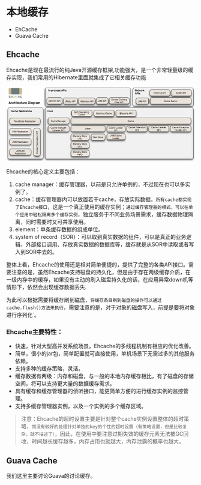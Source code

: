 # 本地缓存

- EhCache
- Guava Cache

## Ehcache

Ehcache是现在最流行的纯Java开源缓存框架,功能强大，是一个非常轻量级的缓存实现，我们常用的Hibernate里面就集成了它相关缓存功能

![](Ehcache框架图.png)

Ehcache的核心定义主要包括：

1. cache manager：缓存管理器，以前是只允许单例的，不过现在也可以多实例了。
2. cache：缓存管理器内可以放置若干cache，存放实际数据，`所有cache都实现了Ehcache接口`，这是一个真正使用的缓存实例；`通过缓存管理器的模式，可以在单个应用中轻松隔离多个缓存实例`，独立服务于不同业务场景需求，缓存数据物理隔离，同时需要时又可共享使用。
3. element：单条缓存数据的组成单位。
4. system of record（SOR）：可以取到真实数据的组件，可以是真正的业务逻辑、外部接口调用、存放真实数据的数据库等，缓存就是从SOR中读取或者写入到SOR中去的。

整体上看，Ehcache的使用还是相对简单便捷的，提供了完整的各类API接口。需要注意的是，虽然Ehcache支持磁盘的持久化，但是由于存在两级缓存介质，在一级内存中的缓存，如果没有主动的刷入磁盘持久化的话，在应用异常down机等情形下，依然会出现缓存数据丢失.

为此可以根据需要将缓存刷到磁盘，`将缓存条目刷到磁盘的操作可以通过cache.flush()方法来执行`，需要注意的是，对于对象的磁盘写入，前提是要将对象进行序列化`。

### Ehcache主要特性：

- 快速，针对大型高并发系统场景，Ehcache的多线程机制有相应的优化改善。
- 简单，很小的jar包，简单配置就可直接使用，单机场景下无需过多的其他服务依赖。
- 支持多种的缓存策略，灵活。
- 缓存数据有两级：内存和磁盘，与一般的本地内存缓存相比，有了磁盘的存储空间，将可以支持更大量的数据缓存需求。
- 具有缓存和缓存管理器的侦听接口，能更简单方便的进行缓存实例的监控管理。
- 支持多缓存管理器实例，以及一个实例的多个缓存区域。

>注意：Ehcache的超时设置主要是针对整个cache实例设置整体的超时策略，`而没有较好的处理针对单独的key的个性的超时设置（有策略设置，但是比较复杂，就不描述了）`，因此，在使用中要注意过期失效的缓存元素无法被GC回收，时间越长缓存越多，内存占用也就越大，内存泄露的概率也越大。

## Guava Cache

我们这里主要讨论Guava的讨论缓存。
